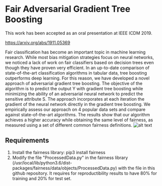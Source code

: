 # Fair Adversarial Gradient Tree Boosting

This work has been accepted as an oral presentation at IEEE ICDM 2019.

https://arxiv.org/abs/1911.05369

Fair classification has become an important topic in machine learning research.
While most bias mitigation strategies focus on neural networks, we noticed a lack of work
on fair classifiers based on decision trees even though they have proven very efficient.
In an up-to-date comparison of state-of-the-art classification algorithms in tabular data,
tree boosting outperforms deep learning. For this reason, we have developed a novel approach
of adversarial gradient tree boosting. The objective of the algorithm is to predict the output
Y with gradient tree boosting while minimizing the ability of an adversarial neural network 
to predict the sensitive attribute S. The approach incorporates at each iteration the gradient
of the neural network directly in the gradient tree boosting. We empirically assess our approach 
on 4 popular data sets and compare against state-of-the-art algorithms. The results show that 
our algorithm achieves a higher accuracy while obtaining the same level of fairness, as measured
using a set of different common fairness definitions.
![alt text](https://https://github.com/vincent-grari/FAGTB/blob/master/FAGTB.png?raw=true)

## Requirements
 1. Install the fairness library: pip3 install fairness
 2. Modify the file "ProcessedData.py" in the fairness library (/usr/local/lib/python3.6/dist-packages/fairness/data/objects/ProcessedData.py) with the file in this github repository.
    It requires for reproductibility results to have 80% for training and 20% for test set.
    

